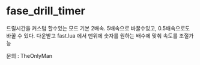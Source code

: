 # fase_drill_timer
드릴시간을 커스텀 할수있는 모드
기본 2배속. 5배속으로 바꿀수있고, 0.5배속으로도 바꿀 수 있다.
다운받고 fast.lua 에서
맨위에 숫자를 원하는 배수에 맞춰 속도를 조절가능


문의 : TheOnlyMan
